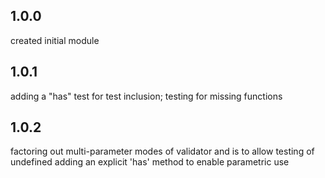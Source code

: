 ## 1.0.0

created initial module

## 1.0.1

adding a "has" test for test inclusion; testing for missing functions

## 1.0.2

factoring out multi-parameter modes of validator and is to allow testing of undefined
adding an explicit 'has' method to enable parametric use
